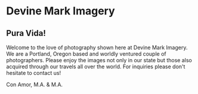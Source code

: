 Devine Mark Imagery
===================

Pura Vida!
----------

Welcome to the love of photography shown here at Devine Mark Imagery. We are a Portland, Oregon based and worldly ventured couple of photographers. Please enjoy the images not only in our state but those also acquired through our travels all over the world. For inquiries please don't hesitate to contact us!

Con Amor, M.A. & M.A.

